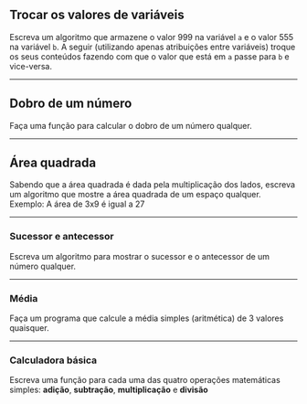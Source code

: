 ## Trocar os valores de variáveis

Escreva um algoritmo que armazene o valor 999 na variável `a` e o valor 555 na variável `b`.
A seguir (utilizando apenas atribuições entre variáveis) troque os seus conteúdos fazendo com que o valor que está em `a` passe para `b` e vice-versa.

---

## Dobro de um número

Faça uma função para calcular o dobro de um número qualquer.

---

## Área quadrada

Sabendo que a área quadrada é dada pela multiplicação dos lados, escreva um algoritmo que mostre a área quadrada de um espaço qualquer.
Exemplo:
A área de 3x9 é igual a 27

---

### Sucessor e antecessor

Escreva um algoritmo para mostrar o sucessor e o antecessor de um número qualquer.

---

### Média

Faça um programa que calcule a média simples (aritmética) de 3 valores quaisquer.

---

### Calculadora básica

Escreva uma função para cada uma das quatro operações matemáticas simples: **adição**, **subtração**, **multiplicação** e **divisão**


